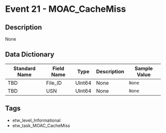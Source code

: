 # Event 21 - MOAC_CacheMiss

## Description
None

## Data Dictionary
|Standard Name|Field Name|Type|Description|Sample Value|
|---|---|---|---|---|
|TBD|File_ID|UInt64|None|`None`|
|TBD|USN|UInt64|None|`None`|

## Tags
* etw_level_Informational
* etw_task_MOAC_CacheMiss